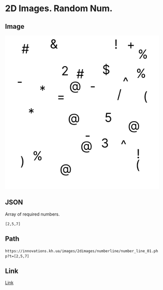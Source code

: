 # 2D Images. Random Num.
## Image

<img src = "images/random_num.png">

## JSON
Array of required numbers.

```[2,5,7]```

## Path
```https://innovations.kh.ua/images/2dimages/numberline/number_line_01.php?t=[2,5,7]```  
  
## Link
<a href = "https://innovations.kh.ua/images/2dimages/numberline/number_line_01.php?t=[2,5,7]" target = "_blank">Link</a>